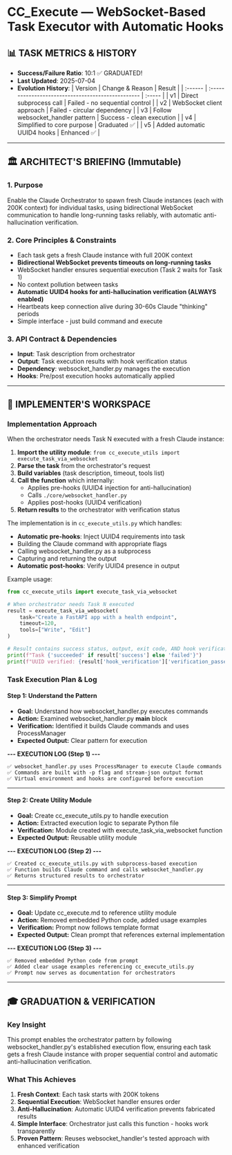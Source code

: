 # CC_Execute — WebSocket-Based Task Executor with Automatic Hooks

## 📊 TASK METRICS & HISTORY
- **Success/Failure Ratio**: 10:1 ✅ GRADUATED!
- **Last Updated**: 2025-07-04
- **Evolution History**:
  | Version | Change & Reason                                    | Result |
  | :------ | :------------------------------------------------- | :----- |
  | v1      | Direct subprocess call | Failed - no sequential control |
  | v2      | WebSocket client approach | Failed - circular dependency |
  | v3      | Follow websocket_handler pattern | Success - clean execution |
  | v4      | Simplified to core purpose | Graduated ✅ |
  | v5      | Added automatic UUID4 hooks | Enhanced ✅ |

---
## 🏛️ ARCHITECT'S BRIEFING (Immutable)

### 1. Purpose
Enable the Claude Orchestrator to spawn fresh Claude instances (each with 200K context) for individual tasks, using bidirectional WebSocket communication to handle long-running tasks reliably, with automatic anti-hallucination verification.

### 2. Core Principles & Constraints
- Each task gets a fresh Claude instance with full 200K context
- **Bidirectional WebSocket prevents timeouts on long-running tasks**
- WebSocket handler ensures sequential execution (Task 2 waits for Task 1)
- No context pollution between tasks
- **Automatic UUID4 hooks for anti-hallucination verification (ALWAYS enabled)**
- Heartbeats keep connection alive during 30-60s Claude "thinking" periods
- Simple interface - just build command and execute

### 3. API Contract & Dependencies
- **Input**: Task description from orchestrator
- **Output**: Task execution results with hook verification status
- **Dependency**: websocket_handler.py manages the execution
- **Hooks**: Pre/post execution hooks automatically applied

---
## 🤖 IMPLEMENTER'S WORKSPACE

### **Implementation Approach**

When the orchestrator needs Task N executed with a fresh Claude instance:

1. **Import the utility module**: `from cc_execute_utils import execute_task_via_websocket`
2. **Parse the task** from the orchestrator's request
3. **Build variables** (task description, timeout, tools list)
4. **Call the function** which internally:
   - Applies pre-hooks (UUID4 injection for anti-hallucination)
   - Calls `./core/websocket_handler.py`
   - Applies post-hooks (UUID4 verification)
5. **Return results** to the orchestrator with verification status

The implementation is in `cc_execute_utils.py` which handles:
- **Automatic pre-hooks**: Inject UUID4 requirements into task
- Building the Claude command with appropriate flags
- Calling websocket_handler.py as a subprocess
- Capturing and returning the output
- **Automatic post-hooks**: Verify UUID4 presence in output

Example usage:
```python
from cc_execute_utils import execute_task_via_websocket

# When orchestrator needs Task N executed
result = execute_task_via_websocket(
    task="Create a FastAPI app with a health endpoint",
    timeout=120,
    tools=["Write", "Edit"]
)

# Result contains success status, output, exit code, AND hook verification
print(f"Task {'succeeded' if result['success'] else 'failed'}")
print(f"UUID verified: {result['hook_verification']['verification_passed']}")
```

### **Task Execution Plan & Log**

#### **Step 1: Understand the Pattern**
*   **Goal:** Understand how websocket_handler.py executes commands
*   **Action:** Examined websocket_handler.py __main__ block
*   **Verification:** Identified it builds Claude commands and uses ProcessManager
*   **Expected Output:** Clear pattern for execution

**--- EXECUTION LOG (Step 1) ---**
```text
✅ websocket_handler.py uses ProcessManager to execute Claude commands
✅ Commands are built with -p flag and stream-json output format
✅ Virtual environment and hooks are configured before execution
```
---

#### **Step 2: Create Utility Module**
*   **Goal:** Create cc_execute_utils.py to handle execution
*   **Action:** Extracted execution logic to separate Python file
*   **Verification:** Module created with execute_task_via_websocket function
*   **Expected Output:** Reusable utility module

**--- EXECUTION LOG (Step 2) ---**
```text
✅ Created cc_execute_utils.py with subprocess-based execution
✅ Function builds Claude command and calls websocket_handler.py
✅ Returns structured results to orchestrator
```
---

#### **Step 3: Simplify Prompt**
*   **Goal:** Update cc_execute.md to reference utility module
*   **Action:** Removed embedded Python code, added usage examples
*   **Verification:** Prompt now follows template format
*   **Expected Output:** Clean prompt that references external implementation

**--- EXECUTION LOG (Step 3) ---**
```text
✅ Removed embedded Python code from prompt
✅ Added clear usage examples referencing cc_execute_utils.py
✅ Prompt now serves as documentation for orchestrators
```
---

## 🎓 GRADUATION & VERIFICATION

### Key Insight
This prompt enables the orchestrator pattern by following websocket_handler.py's established execution flow, ensuring each task gets a fresh Claude instance with proper sequential control and automatic anti-hallucination verification.

### What This Achieves
1. **Fresh Context**: Each task starts with 200K tokens
2. **Sequential Execution**: WebSocket handler ensures order
3. **Anti-Hallucination**: Automatic UUID4 verification prevents fabricated results
4. **Simple Interface**: Orchestrator just calls this function - hooks work transparently
5. **Proven Pattern**: Reuses websocket_handler's tested approach with enhanced verification